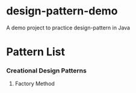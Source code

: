 # design-pattern-demo
A demo project to practice design-pattern in Java

# Pattern List
### Creational Design Patterns
1. Factory Method
